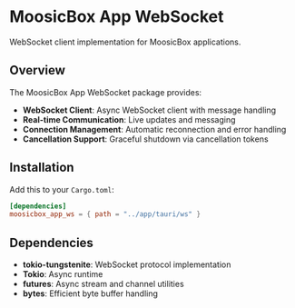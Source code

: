 # MoosicBox App WebSocket

WebSocket client implementation for MoosicBox applications.

## Overview

The MoosicBox App WebSocket package provides:

- **WebSocket Client**: Async WebSocket client with message handling
- **Real-time Communication**: Live updates and messaging
- **Connection Management**: Automatic reconnection and error handling
- **Cancellation Support**: Graceful shutdown via cancellation tokens

## Installation

Add this to your `Cargo.toml`:

```toml
[dependencies]
moosicbox_app_ws = { path = "../app/tauri/ws" }
```

## Dependencies

- **tokio-tungstenite**: WebSocket protocol implementation
- **Tokio**: Async runtime
- **futures**: Async stream and channel utilities
- **bytes**: Efficient byte buffer handling
